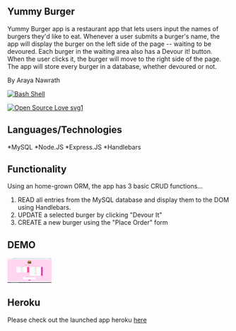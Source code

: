 ## Yummy Burger

Yummy Burger app is a restaurant app that lets users input the names of burgers they'd like to eat. Whenever a user submits a burger's name, the app will display the burger on the left side of the page -- waiting to be devoured. Each burger in the waiting area also has a Devour it! button. When the user clicks it, the burger will move to the right side of the page. The app will store every burger in a database, whether devoured or not.

By Araya Nawrath 

[![Bash Shell](https://badges.frapsoft.com/bash/v1/bash.png?v=103)](https://github.com/ellerbrock/open-source-badges/)

[![Open Source Love svg1](https://badges.frapsoft.com/os/v1/open-source.svg?v=103)](https://github.com/ellerbrock/open-source-badges/)


## Languages/Technologies 
*MySQL
*Node.JS
*Express.JS
*Handlebars
## Functionality
Using an home-grown ORM, the app has 3 basic CRUD functions...

1. READ all entries from the MySQL database and display them to the DOM using Handlebars.
2. UPDATE a selected burger by clicking "Devour It"
3. CREATE a new burger using the "Place Order" form


## DEMO 

<img src = "pinky.png"  style ="width: 100px">



## Heroku 

Please check out the launched app heroku [here](https://desolate-anchorage-67292.herokuapp.com/index)